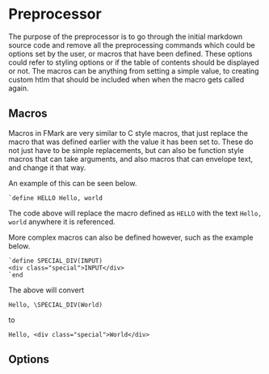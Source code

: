 # Preprocessor

The purpose of the preprocessor is to go through the initial markdown source
code and remove all the preprocessing commands which could be options set
by the user, or macros that have been defined. These options could refer to styling
options or if the table of contents should be displayed or not. The macros can be anything
from setting a simple value, to creating custom htlm that should be included when
when the macro gets called again.

## Macros

Macros in FMark are very similar to C style macros, that just replace the macro that 
was defined earlier with the value it has been set to. These do not just have to be
simple replacements, but can also be function style macros that can take arguments, and
also macros that can envelope text, and change it that way.

An example of this can be seen below.

```
`define HELLO Hello, world
```

The code above will replace the macro defined as `HELLO` with the text `Hello, world` 
anywhere it is referenced.

More complex macros can also be defined however, such as the example below.
```
`define SPECIAL_DIV(INPUT)
<div class="special">INPUT</div>
`end
```

The above will convert

```
Hello, \SPECIAL_DIV(World)
```

to

```
Hello, <div class="special">World</div>
```

## Options
